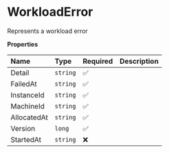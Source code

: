 # WorkloadError

Represents a workload error

**Properties**

| Name        | Type     | Required | Description |
| :---------- | :------- | :------- | :---------- |
| Detail      | `string` | ✅       |             |
| FailedAt    | `string` | ✅       |             |
| InstanceId  | `string` | ✅       |             |
| MachineId   | `string` | ✅       |             |
| AllocatedAt | `string` | ✅       |             |
| Version     | `long`   | ✅       |             |
| StartedAt   | `string` | ❌       |             |

